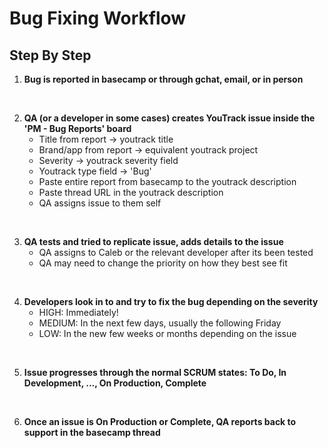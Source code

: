 # Bug Fixing Workflow

## Step By Step

1. **Bug is reported in basecamp or through gchat, email, or in person**
<br>

2. **QA (or a developer in some cases) creates YouTrack issue inside the 'PM - Bug Reports' board**
    - Title from report -> youtrack title
    - Brand/app from report -> equivalent youtrack project
    - Severity -> youtrack severity field
    - Youtrack type field -> 'Bug'
    - Paste entire report from basecamp to the youtrack description
    - Paste thread URL in the youtrack description
    - QA assigns issue to them self
<br>

3. **QA tests and tried to replicate issue, adds details to the issue** 
    - QA assigns to Caleb or the relevant developer after its been tested
    - QA may need to change the priority on how they best see fit
<br>

4. **Developers look in to and try to fix the bug depending on the severity**
    - HIGH: Immediately!
    - MEDIUM: In the next few days, usually the following Friday
    - LOW: In the new few weeks or months depending on the issue
<br>

5. **Issue progresses through the normal SCRUM states: To Do, In Development, ..., On Production, Complete**
<br>

6. **Once an issue is On Production or Complete, QA reports back to support in the basecamp thread**